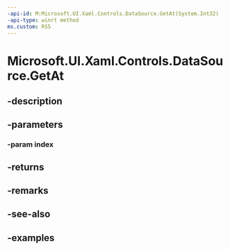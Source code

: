 ```yaml
---
-api-id: M:Microsoft.UI.Xaml.Controls.DataSource.GetAt(System.Int32)
-api-type: winrt method
ms.custom: RS5
---
```


<!-- Method syntax.
public object DataSource.GetAt(Int32 index)
-->

# Microsoft.UI.Xaml.Controls.DataSource.GetAt

## -description

## -parameters
### -param index

## -returns

## -remarks

## -see-also

## -examples

